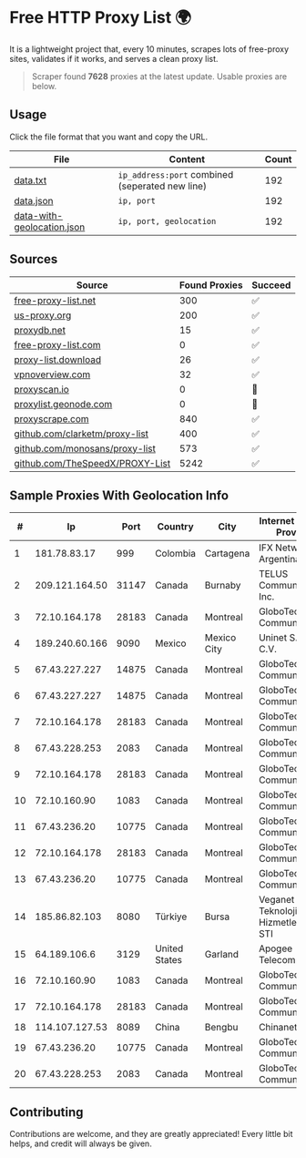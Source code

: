 
# Free HTTP Proxy List 🌍

It is a lightweight project that, every 10 minutes, scrapes lots of free-proxy sites, validates if it works, and serves a clean proxy list.


> Scraper found **7628** proxies at the latest update. Usable proxies are below.

## Usage

Click the file format that you want and copy the URL.


|File|Content|Count|
|----|-------|-----|
|[data.txt](https://raw.githubusercontent.com/themiralay/Proxy-List-World/master/data.txt)|`ip_address:port` combined (seperated new line)|192|
|[data.json](https://raw.githubusercontent.com/themiralay/Proxy-List-World/master/data.json)|`ip, port`|192|
|[data-with-geolocation.json](https://raw.githubusercontent.com/themiralay/Proxy-List-World/master/data-with-geolocation.json)|`ip, port, geolocation`|192|

## Sources

|Source|Found Proxies|Succeed|
|------|-------------|-------|
|[free-proxy-list.net](https://free-proxy-list.net)|300|✅|
|[us-proxy.org](https://www.us-proxy.org)|200|✅|
|[proxydb.net](http://proxydb.net)|15|✅|
|[free-proxy-list.com](https://free-proxy-list.com/?page=&port=&type%5B%5D=http&type%5B%5D=https&up_time=0&search=Search)|0|✅|
|[proxy-list.download](https://www.proxy-list.download/HTTP)|26|✅|
|[vpnoverview.com](https://vpnoverview.com/privacy/anonymous-browsing/free-proxy-servers)|32|✅|
|[proxyscan.io](https://www.proxyscan.io)|0|🚫|
|[proxylist.geonode.com](https://proxylist.geonode.com/api/proxy-list?limit=300&page=1&sort_by=lastChecked&sort_type=desc&protocols=http,https)|0|🚫|
|[proxyscrape.com](https://api.proxyscrape.com/v2/?request=displayproxies&protocol=http&timeout=10000&country=all&ssl=all&anonymity=all)|840|✅|
|[github.com/clarketm/proxy-list](https://raw.githubusercontent.com/clarketm/proxy-list/master/proxy-list-raw.txt)|400|✅|
|[github.com/monosans/proxy-list](https://raw.githubusercontent.com/monosans/proxy-list/main/proxies/http.txt)|573|✅|
|[github.com/TheSpeedX/PROXY-List](https://raw.githubusercontent.com/TheSpeedX/PROXY-List/master/http.txt)|5242|✅|


## Sample Proxies With Geolocation Info

|#|Ip|Port|Country|City|Internet Service Provider|
|-|--|----|-------|----|-------------------------|
|1|181.78.83.17|999|Colombia|Cartagena|IFX Networks Argentina S.R.L|
|2|209.121.164.50|31147|Canada|Burnaby|TELUS Communications Inc.|
|3|72.10.164.178|28183|Canada|Montreal|GloboTech Communications|
|4|189.240.60.166|9090|Mexico|Mexico City|Uninet S.A. de C.V.|
|5|67.43.227.227|14875|Canada|Montreal|GloboTech Communications|
|6|67.43.227.227|14875|Canada|Montreal|GloboTech Communications|
|7|72.10.164.178|28183|Canada|Montreal|GloboTech Communications|
|8|67.43.228.253|2083|Canada|Montreal|GloboTech Communications|
|9|72.10.164.178|28183|Canada|Montreal|GloboTech Communications|
|10|72.10.160.90|1083|Canada|Montreal|GloboTech Communications|
|11|67.43.236.20|10775|Canada|Montreal|GloboTech Communications|
|12|72.10.164.178|28183|Canada|Montreal|GloboTech Communications|
|13|67.43.236.20|10775|Canada|Montreal|GloboTech Communications|
|14|185.86.82.103|8080|Türkiye|Bursa|Veganet Teknolojileri ve Hizmetleri LTD STI|
|15|64.189.106.6|3129|United States|Garland|Apogee Telecom Inc.|
|16|72.10.160.90|1083|Canada|Montreal|GloboTech Communications|
|17|72.10.164.178|28183|Canada|Montreal|GloboTech Communications|
|18|114.107.127.53|8089|China|Bengbu|Chinanet|
|19|67.43.236.20|10775|Canada|Montreal|GloboTech Communications|
|20|67.43.228.253|2083|Canada|Montreal|GloboTech Communications|



## Contributing

Contributions are welcome, and they are greatly appreciated! Every
little bit helps, and credit will always be given.

